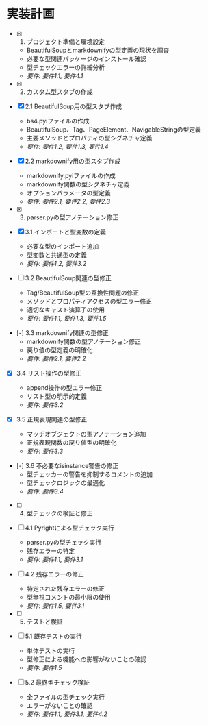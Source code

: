 # 実装計画

- [x] 1. プロジェクト準備と環境設定
  - BeautifulSoupとmarkdownifyの型定義の現状を調査
  - 必要な型関連パッケージのインストール確認
  - 型チェックエラーの詳細分析
  - _要件: 要件1.1, 要件4.1_

- [x] 2. カスタム型スタブの作成
- [x] 2.1 BeautifulSoup用の型スタブ作成
  - bs4.pyiファイルの作成
  - BeautifulSoup、Tag、PageElement、NavigableStringの型定義
  - 主要メソッドとプロパティの型シグネチャ定義
  - _要件: 要件1.2, 要件1.3, 要件1.4_

- [x] 2.2 markdownify用の型スタブ作成
  - markdownify.pyiファイルの作成
  - markdownify関数の型シグネチャ定義
  - オプションパラメータの型定義
  - _要件: 要件2.1, 要件2.2, 要件2.3_

- [x] 3. parser.pyの型アノテーション修正
- [x] 3.1 インポートと型変数の定義
  - 必要な型のインポート追加
  - 型変数と共通型の定義
  - _要件: 要件1.2, 要件3.2_

- [ ] 3.2 BeautifulSoup関連の型修正
  - Tag/BeautifulSoup型の互換性問題の修正
  - メソッドとプロパティアクセスの型エラー修正
  - 適切なキャスト演算子の使用
  - _要件: 要件1.1, 要件1.3, 要件1.5_

- [-] 3.3 markdownify関連の型修正
  - markdownify関数の型アノテーション修正
  - 戻り値の型定義の明確化
  - _要件: 要件2.1, 要件2.2_

- [x] 3.4 リスト操作の型修正
  - append操作の型エラー修正
  - リスト型の明示的定義
  - _要件: 要件3.2_

- [x] 3.5 正規表現関連の型修正
  - マッチオブジェクトの型アノテーション追加
  - 正規表現関数の戻り値型の明確化
  - _要件: 要件3.3_

- [-] 3.6 不必要なisinstance警告の修正
  - 型チェッカーの警告を抑制するコメントの追加
  - 型チェックロジックの最適化
  - _要件: 要件3.4_

- [ ] 4. 型チェックの検証と修正
- [ ] 4.1 Pyrightによる型チェック実行
  - parser.pyの型チェック実行
  - 残存エラーの特定
  - _要件: 要件1.1, 要件3.1_

- [ ] 4.2 残存エラーの修正
  - 特定された残存エラーの修正
  - 型無視コメントの最小限の使用
  - _要件: 要件1.5, 要件3.1_

- [ ] 5. テストと検証
- [ ] 5.1 既存テストの実行
  - 単体テストの実行
  - 型修正による機能への影響がないことの確認
  - _要件: 要件1.5_

- [ ] 5.2 最終型チェック検証
  - 全ファイルの型チェック実行
  - エラーがないことの確認
  - _要件: 要件1.1, 要件3.1, 要件4.2_

